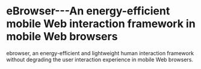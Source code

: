 # eBrowser---An energy-efficient mobile Web interaction framework in mobile Web browsers

ebrowser, an energy-efficient and lightweight human interaction framework without degrading the user interaction experience in mobile Web browsers.

